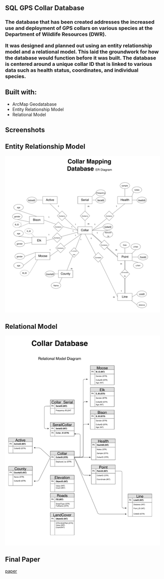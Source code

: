 ## SQL GPS Collar Database

<h3>The database that has been created addresses the increased use and deployment of GPS collars on various species
                at the Department of Wildlife Resources (DWR).

It was designed and planned out using an entity relationship model and a relational
                model. This laid the groundwork for how the database would function before it was built. The database is
                centered around a unique collar ID that is linked to various data such as health status, coordinates, and
                individual species.</h3>


## Built with:

<p align="middle">

- ArcMap Geodatabase
- Entity Relationship Model
- Relational Model


## Screenshots

<h2>Entity Relationship Model</h2>

![erm](screenshots/relational.png)

<h2>Relational Model</h2>

![relational](screenshots/diagram.png)

<h2>Final Paper</h2>

[paper](screenshots/datapaper.pdf)


